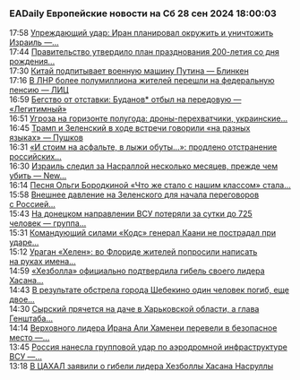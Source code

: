 <h3>EADaily Европейские новости на Сб 28 сен 2024 18:00:03</h3>
<div class="rss">
  <span class="smaller gray hspace">17:58</span>
  <a class="nodecor" href="https://eadaily.com/ru/news/2024/09/28/uprezhdayushchiy-udar-iran-planiroval-okruzhit-i-unichtozhit-izrail-reuters">Упреждающий удар: Иран планировал окружить и уничтожить Израиль —...</a>
</div>
<div class="rss">
  <span class="smaller gray hspace">17:44</span>
  <a class="nodecor" href="https://eadaily.com/ru/news/2024/09/28/pravitelstvo-utverdilo-plan-prazdnovaniya-200-letiya-so-dnya-rozhdeniya-lva-tolstogo">Правительство утвердило план празднования 200-летия со дня рождения...</a>
</div>
<div class="rss">
  <span class="smaller gray hspace">17:30</span>
  <a class="nodecor" href="https://eadaily.com/ru/news/2024/09/28/kitay-podpityvaet-voennuyu-mashinu-putina-blinken">Китай подпитывает военную машину Путина — Блинкен</a>
</div>
<div class="rss">
  <span class="smaller gray hspace">17:16</span>
  <a class="nodecor" href="https://eadaily.com/ru/news/2024/09/28/v-lnr-bolee-polumilliona-zhiteley-pereshli-na-federalnuyu-pensiyu-lic">В ЛНР более полумиллиона жителей перешли на федеральную пенсию — ЛИЦ</a>
</div>
<div class="rss">
  <span class="smaller gray hspace">16:59</span>
  <a class="nodecor" href="https://eadaily.com/ru/news/2024/09/28/begstvo-ot-otstavki-budanov-otbyl-na-peredovuyu-legitimnyy">Бегство от отставки: Буданов* отбыл на передовую — «Легитимный»</a>
</div>
<div class="rss">
  <span class="smaller gray hspace">16:51</span>
  <a class="nodecor" href="https://eadaily.com/ru/news/2024/09/28/ugroza-na-gorizonte-polugoda-drony-perehvatchiki-ukrainskie-i-ne-tolko">Угроза на горизонте полугода: дроны-перехватчики, украинские...</a>
</div>
<div class="rss">
  <span class="smaller gray hspace">16:45</span>
  <a class="nodecor" href="https://eadaily.com/ru/news/2024/09/28/tramp-i-zelenskiy-v-hode-vstrechi-govorili-na-raznyh-yazykah-pushkov">Трамп и Зеленский в ходе встречи говорили «на разных языках» — Пушков</a>
</div>
<div class="rss">
  <span class="smaller gray hspace">16:31</span>
  <a class="nodecor" href="https://eadaily.com/ru/news/2024/09/28/i-stoim-na-asfalte-v-lyzhi-obuty-prodleno-otstranenie-rossiyskih-lyzhnikov">«И стоим на асфальте, в лыжи обуты…»: продлено отстранение российских...</a>
</div>
<div class="rss">
  <span class="smaller gray hspace">16:30</span>
  <a class="nodecor" href="https://eadaily.com/ru/news/2024/09/28/izrail-sledil-za-nasralloy-neskolko-mesyacev-prezhde-chem-ubit-new-york-times">Израиль следил за Насраллой несколько месяцев, прежде чем убить — New...</a>
</div>
<div class="rss">
  <span class="smaller gray hspace">16:14</span>
  <a class="nodecor" href="https://eadaily.com/ru/news/2024/09/28/pesnya-olgi-borodkinoy-chto-zhe-stalo-s-nashim-klassom-stala-superhitom-na-ukraine">Песня Ольги Бородкиной «Что же стало с нашим классом» стала...</a>
</div>
<div class="rss">
  <span class="smaller gray hspace">15:58</span>
  <a class="nodecor" href="https://eadaily.com/ru/news/2024/09/28/vneshnee-davlenie-na-zelenskogo-dlya-nachala-peregovorov-s-rossiey-usilivaetsya-el-pais">Внешнее давление на Зеленского для начала переговоров с Россией...</a>
</div>
<div class="rss">
  <span class="smaller gray hspace">15:43</span>
  <a class="nodecor" href="https://eadaily.com/ru/news/2024/09/28/na-doneckom-napravlenii-vsu-poteryali-za-sutki-do-725-chelovek-gruppa-yug">На донецком направлении ВСУ потеряли за сутки до 725 человек — группа...</a>
</div>
<div class="rss">
  <span class="smaller gray hspace">15:31</span>
  <a class="nodecor" href="https://eadaily.com/ru/news/2024/09/28/komanduyushchiy-silami-kods-general-kaani-ne-postradal-pri-udare-po-beyrutu-tasnim">Командующий силами «Кодс» генерал Каани не пострадал при ударе...</a>
</div>
<div class="rss">
  <span class="smaller gray hspace">15:12</span>
  <a class="nodecor" href="https://eadaily.com/ru/news/2024/09/28/uragan-helen-vo-floride-zhiteley-poprosili-napisat-na-rukah-imena-dlya-opoznaniya">Ураган «Хелен»: во Флориде жителей попросили написать на руках имена...</a>
</div>
<div class="rss">
  <span class="smaller gray hspace">14:59</span>
  <a class="nodecor" href="https://eadaily.com/ru/news/2024/09/28/hezbolla-oficialno-podtverdila-gibel-svoego-lidera-hasana-nasrally-reuters">«Хезболла» официально подтвердила гибель своего лидера Хасана...</a>
</div>
<div class="rss">
  <span class="smaller gray hspace">14:43</span>
  <a class="nodecor" href="https://eadaily.com/ru/news/2024/09/28/v-rezultate-obstrela-goroda-shebekino-odin-chelovek-pogib-eshche-dvoe-raneny-gladkov">В результате обстрела города Шебекино один человек погиб, еще двое...</a>
</div>
<div class="rss">
  <span class="smaller gray hspace">14:30</span>
  <a class="nodecor" href="https://eadaily.com/ru/news/2024/09/28/syrskiy-pryachetsya-na-dache-v-harkovskoy-oblasti-a-glava-genshtaba-propal-bezuglaya">Сырский прячется на даче в Харьковской области, а глава Генштаба...</a>
</div>
<div class="rss">
  <span class="smaller gray hspace">14:14</span>
  <a class="nodecor" href="https://eadaily.com/ru/news/2024/09/28/verhovnogo-lidera-irana-ali-hamenei-pereveli-v-bezopasnoe-mesto-reuters">Верховного лидера Ирана Али Хаменеи перевели в безопасное место —...</a>
</div>
<div class="rss">
  <span class="smaller gray hspace">13:45</span>
  <a class="nodecor" href="https://eadaily.com/ru/news/2024/09/28/rossiya-nanesla-gruppovoy-udar-po-aerodromnoy-infrastrukture-vsu-minoborony">Россия нанесла групповой удар по аэродромной инфраструктуре ВСУ —...</a>
</div>
<div class="rss">
  <span class="smaller gray hspace">13:18</span>
  <a class="nodecor" href="https://eadaily.com/ru/news/2024/09/28/v-cahal-zayavili-o-gibeli-lidera-hezbolly-hasana-nasrully">В ЦАХАЛ заявили о гибели лидера Хезболлы Хасана Насруллы</a>
</div>